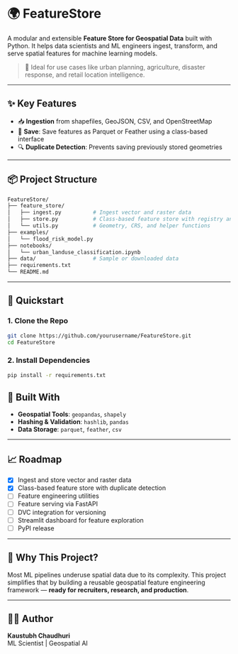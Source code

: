 # 🌍 FeatureStore

A modular and extensible **Feature Store for Geospatial Data** built with Python. It helps data scientists and ML engineers ingest, transform, and serve spatial features for machine learning models.

> 🚀 Ideal for use cases like urban planning, agriculture, disaster response, and retail location intelligence.

---

## ✨ Key Features

- 📥 **Ingestion** from shapefiles, GeoJSON, CSV, and OpenStreetMap
- 💾 **Save**: Save features as Parquet or Feather using a class-based interface
- 🔍 **Duplicate Detection**: Prevents saving previously stored geometries

---

## 📦 Project Structure

```bash
FeatureStore/
├── feature_store/
│   ├── ingest.py          # Ingest vector and raster data
│   ├── store.py           # Class-based feature store with registry and validation
│   └── utils.py           # Geometry, CRS, and helper functions
├── examples/
│   └── flood_risk_model.py
├── notebooks/
│   └── urban_landuse_classification.ipynb
├── data/                  # Sample or downloaded data
├── requirements.txt
└── README.md
```

---

## 🚀 Quickstart

### 1. Clone the Repo

```bash
git clone https://github.com/yourusername/FeatureStore.git
cd FeatureStore
```

### 2. Install Dependencies

```bash
pip install -r requirements.txt
```


## 🔧 Built With

- **Geospatial Tools**: `geopandas`, `shapely`
- **Hashing & Validation**: `hashlib`, `pandas`
- **Data Storage**: `parquet`, `feather`, `csv`

---

## 📈 Roadmap

- [x] Ingest and store vector and raster data
- [x] Class-based feature store with duplicate detection
- [ ] Feature engineering utilities
- [ ] Feature serving via FastAPI
- [ ] DVC integration for versioning
- [ ] Streamlit dashboard for feature exploration
- [ ] PyPI release

---

## 📌 Why This Project?

Most ML pipelines underuse spatial data due to its complexity. This project simplifies that by building a reusable geospatial feature engineering framework — **ready for recruiters, research, and production**.

---

## 👨‍💻 Author

**Kaustubh Chaudhuri**  
ML Scientist | Geospatial AI